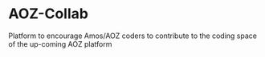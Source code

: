 # AOZ-Collab
Platform to encourage Amos/AOZ coders to contribute to the coding space of the up-coming AOZ platform
